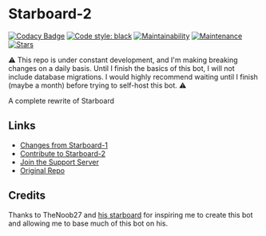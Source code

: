 # Starboard-2
[![Codacy Badge](https://api.codacy.com/project/badge/Grade/d1cb01c751324d9d9147c42a58c8ee75)](https://app.codacy.com/gh/CircuitsBots/Starboard-2?utm_source=github.com&utm_medium=referral&utm_content=CircuitsBots/Starboard-2&utm_campaign=Badge_Grade_Settings)
[![Code style: black](https://img.shields.io/badge/code%20style-black-000000.svg)](https://github.com/psf/black)
[![Maintainability](https://api.codeclimate.com/v1/badges/5d3130a4875e587f28e4/maintainability)](https://codeclimate.com/github/CircuitsBots/Starboard-2/maintainability)
[![Maintenance](https://img.shields.io/badge/Maintained%3F-yes-green.svg)](https://GitHub.com/CircuitsBots/Starboard-2/graphs/commit-activity)
[![Stars](https://img.shields.io/github/stars/CircuitsBots/Starboard-2?style=social)](https://GitHub.com/CircuitsBots/Starboard-2/stargazers)

:warning: This repo is under constant development, and I'm making breaking changes on a daily basis. Until I finish the basics of this bot, I will not include database migrations. I would highly recommend waiting until I finish (maybe a month) before trying to self-host this bot. :warning:

A complete rewrite of Starboard

## Links
-   [Changes from Starboard-1](https://circuit.gitbook.io/starboard/2.0-changes)
-   [Contribute to Starboard-2](https://github.com/CircuitsBots/Starboard-2/blob/main/CONTRIBUTING.md)
-   [Join the Support Server](https://discord.gg/3gK8mSA)
-   [Original Repo](https://github.com/CircuitsBots/Starboard)

## Credits
Thanks to TheNoob27 and [his starboard](https://top.gg/bot/655390915325591629) for inspiring me to create this bot and allowing me to base much of this bot on his.
